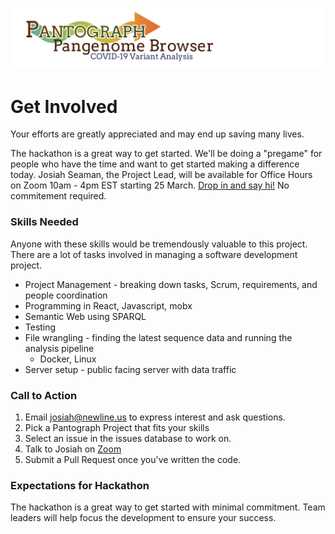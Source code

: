 ![](pantograph.png)

# Get Involved
Your efforts are greatly appreciated and may end up saving many lives.

The hackathon is a great way to get started. We'll be doing a "pregame" for people who have the time and want to get started making a difference today.
Josiah Seaman, the Project Lead, will be available for Office Hours on Zoom 10am - 4pm EST starting 25 March.
[Drop in and say hi!](https://zoom.us/j/9703818860) No commitement required.  


### Skills Needed

Anyone with these skills would be tremendously valuable to this project. There are a lot of tasks involved in managing a software development project.

* Project Management - breaking down tasks, Scrum, requirements, and people coordination
* Programming in React, Javascript, mobx
* Semantic Web using SPARQL
* Testing
* File wrangling - finding the latest sequence data and running the analysis pipeline
    * Docker, Linux
* Server setup - public facing server with data traffic  


### Call to Action
1. Email josiah@newline.us to express interest and ask questions.
2. Pick a Pantograph Project that fits your skills
3. Select an issue in the issues database to work on. 
4. Talk to Josiah on [Zoom](https://zoom.us/j/9703818860)
5. Submit a Pull Request once you've written the code.

### Expectations for Hackathon

The hackathon is a great way to get started with minimal commitment. Team leaders will help focus the development to ensure your success.

